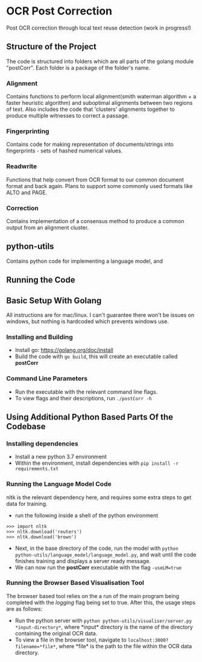 # OCR Post Correction
Post OCR correction through local text reuse detection (work in progress!)


## Structure of the Project

The code is structured into folders which are all parts of the golang module "postCorr".
Each folder is a package of the folder's name.

### Alignment 

Contains functions to perform local alignment(smith waterman algorithm + a faster heuristic algorithm) and suboptimal alignments between two regions of text. Also includes the code that 'clusters' alignments together to produce multiple witnesses to correct a passage.

### Fingerprinting
 
 Contains code for making representation of documents/strings into fingerprints - sets of hashed numerical values. 
 
### Readwrite

Functions that help convert from OCR format to our common document format and back again. Plans to support some commonly used formats like 
ALTO and PAGE.

### Correction

Contains implementation of a consensus method to produce a common output from an alignment cluster.

## python-utils

Contains python code for implementing a language model, and 


## Running the Code

## Basic Setup With Golang
All instructions are for mac/linux. I can't guarantee there won't be issues on windows, but nothing is hardcoded which prevents windows use.
### Installing and Building
* Install go: https://golang.org/doc/install
* Build the code with `go build`, this will create an executable called **postCorr**
### Command Line Parameters
* Run the executable with the relevant command line flags.
* To view flags and their descriptions, run `./postCorr -h`
## Using Additional Python Based Parts Of the Codebase

### Installing dependencies
* Install a new python 3.7 environment
* Within the environment, install dependencies with `pip install -r requirements.txt` 


### Running the Language Model Code 
nltk is the relevant dependency here, and requires some extra steps to get data for training.
* run the following inside a shell of the python environment 
```
>>> import nltk
>>> nltk.download('reuters')
>>> nltk.download('brown')
```
* Next, in the base directory of the code, run the model with `python python-utils/language_model/language_model.py`, and wait until the code finishes training and displays a server ready message.
* We can now run the **postCorr** executable with the flag `-useLM=true`

### Running the Browser Based Visualisation Tool
The browser based tool relies on the a run of the main program being completed with the *logging* flag being set to true. After this, the usage steps are as follows:

* Run the python server with `python python-utils/visualiser/server.py *input-directory*`, where \*input\* directory is the name of the directory containing the original OCR data.
* To view a file in the browser tool, navigate to `localhost:3000?filename=*file*`, where \*file\* is the path to the file within the OCR data directory.

